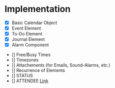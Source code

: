 # Implementation

- [x] Basic Calendar Object
- [x] Event Element
- [x] To-Do Element
- [x] Journal Element
- [x] Alarm Component
- [] Free/Busy Times
- [] Timezones
- [] Attachements (for Emails, Sound-Alarms, etc.)
- [] Recurrence of Elements
- [] STATUS
- [] ATTENDEE [Link](https://tools.ietf.org/html/rfc5545#section-3.8.4.1)
